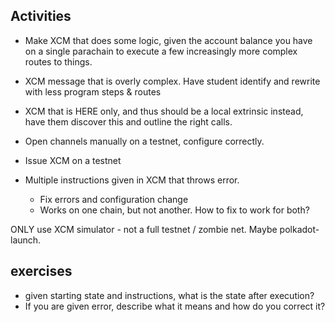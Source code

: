 ## Activities
  - Make XCM that does some logic, given the account balance you have on a single parachain to execute a few increasingly more complex routes to things. 
  - XCM message that is overly complex. Have student identify and rewrite with less program steps & routes
  - XCM that is HERE only, and thus should be a local extrinsic instead, have them discover this and outline the right calls.
  - Open channels manually on a testnet, configure correctly.
  - Issue XCM on a testnet

- Multiple instructions given in XCM that throws error.
  - Fix errors and configuration change
  - Works on one chain, but not another. How to fix to work for both?

ONLY use XCM simulator - not a full testnet / zombie net. Maybe polkadot-launch.

## exercises

- given starting state and instructions, what is the state after execution?
- If you are given error, describe what it means and how do you correct it?